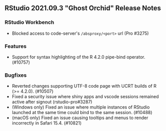 
## RStudio 2021.09.3 "Ghost Orchid" Release Notes

### RStudio Workbench

* Blocked access to code-server's `/absproxy/<port>` url (Pro #3275)

### Features

* Support for syntax highlighting of the R 4.2.0 pipe-bind operator. (#10757)
### Bugfixes

* Reverted changes supporting UTF-8 code page with UCRT builds of R (>= 4.2.0). (#10507)
* Fixed a security issue where shiny apps and vscode sessions remained active after signout (rstudio-pro#3287)
* (Windows only) Fixed an issue where multiple instances of RStudio launched at the same time could bind to the same session. (#10488)
* (macOS only) Fixed an issue causing tooltips and menus to render incorrectly in Safari 15.4. (#10821)

